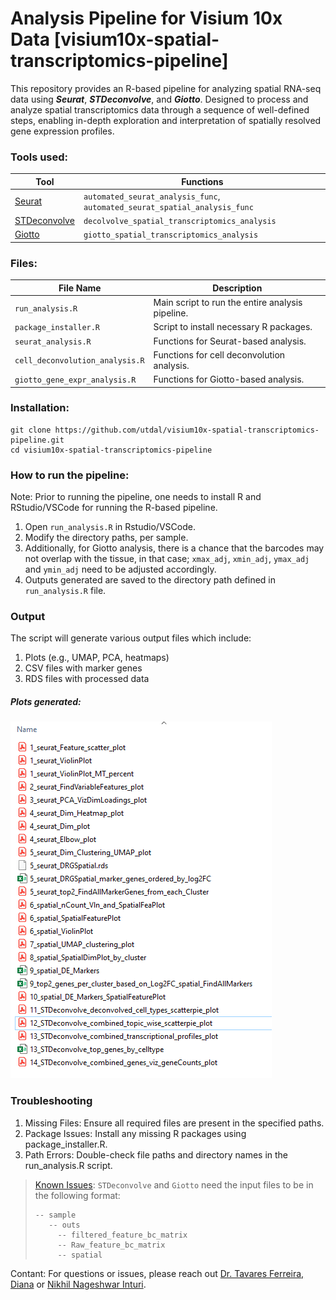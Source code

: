 # Analysis Pipeline for Visium 10x Data [visium10x-spatial-transcriptomics-pipeline]
This repository provides an R-based pipeline for analyzing spatial RNA-seq data using ***Seurat***, 
***STDeconvolve***, and ***Giotto***. Designed to process and analyze spatial transcriptomics data 
through a sequence of well-defined steps, enabling in-depth exploration and interpretation 
of spatially resolved gene expression profiles.

### Tools used:

| Tool         | Functions                                                    |
|--------------|--------------------------------------------------------------|
| [Seurat](https://satijalab.org/seurat/articles/spatial_vignette)       | `automated_seurat_analysis_func`, `automated_seurat_spatial_analysis_func` |
| [STDeconvolve](https://jef.works/STdeconvolve/) | `decolvolve_spatial_transcriptomics_analysis`               |
| [Giotto](https://rubd.github.io/Giotto_site/)       | `giotto_spatial_transcriptomics_analysis`                   |

### Files:

| File Name                       | Description                                     |
|---------------------------------|-------------------------------------------------|
| `run_analysis.R`                | Main script to run the entire analysis pipeline. |
| `package_installer.R`            | Script to install necessary R packages.         |
| `seurat_analysis.R`             | Functions for Seurat-based analysis.            |
| `cell_deconvolution_analysis.R` | Functions for cell deconvolution analysis.      |
| `giotto_gene_expr_analysis.R`   | Functions for Giotto-based analysis.            |

### Installation:
```commandline
git clone https://github.com/utdal/visium10x-spatial-transcriptomics-pipeline.git
cd visium10x-spatial-transcriptomics-pipeline
```

### How to run the pipeline:
Note: Prior to running the pipeline, one needs to install R and RStudio/VSCode for running the R-based pipeline.

1. Open `run_analysis.R` in Rstudio/VSCode.
2. Modify the directory paths, per sample.
3. Additionally, for Giotto analysis, there is a chance that the barcodes may not overlap with the tissue, in that case; `xmax_adj`, `xmin_adj`, `ymax_adj` and `ymin_adj` need to be adjusted accordingly.
4. Outputs generated are saved to the directory path defined in `run_analysis.R` file.

### Output
The script will generate various output files which include:

1. Plots (e.g., UMAP, PCA, heatmaps)
2. CSV files with marker genes
3. RDS files with processed data

##### Plots generated:
![ATACSeq NextFlow Pipeline](misc/plots.PNG)

### Troubleshooting
1. Missing Files: Ensure all required files are present in the specified paths.
2. Package Issues: Install any missing R packages using package_installer.R.
3. Path Errors: Double-check file paths and directory names in the run_analysis.R script.

> [Known Issues](https://github.com/utdal/visium10x-spatial-transcriptomics-pipeline/issues/1): `STDeconvolve` and `Giotto` need the input files to be in the following format:
> ```
> -- sample
>    -- outs
>      -- filtered_feature_bc_matrix
>      -- Raw_feature_bc_matrix
>      -- spatial
>```


Contant: For questions or issues, please reach out [Dr. Tavares Ferreira, Diana](diana.tavaresferreira@utdallas.edu) or [Nikhil Nageshwar Inturi](inturinikhilnageshwar.com). 
